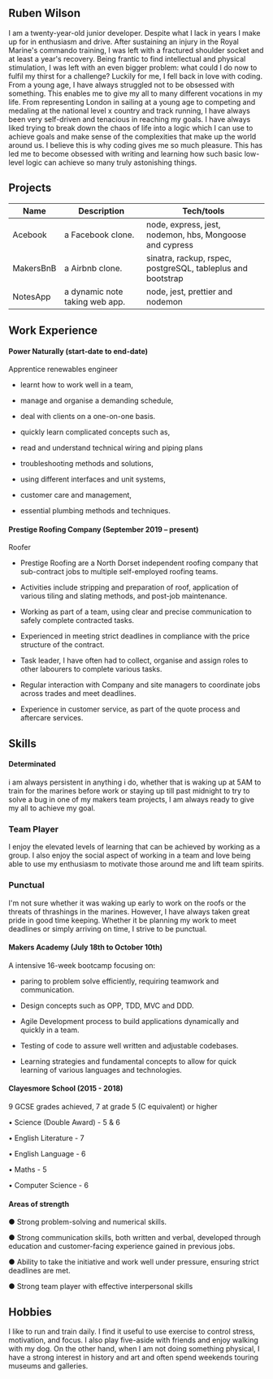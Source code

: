 ##  Ruben Wilson

I am a twenty-year-old junior developer. Despite what I lack in years I make up for in enthusiasm and drive. After sustaining an injury in the Royal Marine's commando training, I was left with a fractured shoulder socket and at least a year's recovery. Being frantic to find intellectual and physical stimulation, I was left with an even bigger problem: what could I do now to fulfil my thirst for a challenge? Luckily for me, I fell back in love with coding. From a young age, I have always struggled not to be obsessed with something. This enables me to give my all to many different vocations in my life. From representing London in sailing at a young age to competing and medaling at the national level x country and track running, I have always been very self-driven and tenacious in reaching my goals. I have always liked trying to break down the chaos of life into a logic which I can use to achieve goals and make sense of the complexities that make up the world around us. I believe this is why coding gives me so much pleasure. This has led me to become obsessed with writing and learning how such basic low-level logic can achieve so many truly astonishing things.

## Projects

| Name                         | Description       | Tech/tools        |
| ---------------------------- | ----------------- | ----------------- |
| Acebook                      | a Facebook clone. | node, express, jest, nodemon, hbs, Mongoose and cypress
| MakersBnB                    | a Airbnb clone.   | sinatra, rackup, rspec, postgreSQL, tableplus and bootstrap
| NotesApp                     |a dynamic note taking web app.| node, jest, prettier and nodemon


## Work Experience

#### Power Naturally (start-date to end-date)  

Apprentice renewables engineer

- learnt how to work well in a team, 

- manage and organise a demanding schedule,

- deal with clients on a one-on-one basis.

- quickly learn complicated concepts such as, 

- read and understand technical wiring and piping plans 

- troubleshooting methods and solutions, 

- using different interfaces and unit systems, 

- customer care and management,

- essential plumbing methods and techniques.

#### Prestige Roofing Company (September 2019 – present)

Roofer

-	Prestige Roofing are a North Dorset independent roofing company that sub-contract jobs to multiple self-employed roofing teams.

- Activities include stripping and preparation of roof, application of various tiling and slating methods, and post-job maintenance.

-	Working as part of a team, using clear and precise communication to safely complete contracted tasks.

-	Experienced in meeting strict deadlines in compliance with the price structure of the contract.

-	Task leader, I have often had to collect, organise and assign roles to other labourers to complete various tasks. 

-	Regular interaction with Company and site managers to coordinate jobs across trades and meet deadlines. 

- Experience in customer service, as part of the quote process and aftercare services. 

## Skills

#### Determinated 

 i am always persistent in anything i do, whether that is waking up at 5AM to train for the marines before work or staying up till past midnight to try to solve a bug in one of my makers team projects, I am always ready to give my all to achieve my goal. 

### Team Player

I enjoy the elevated levels of learning that can be achieved by working as a group. I also enjoy the social aspect of working in a team and love being able to use my enthusiasm to motivate those around me and lift team spirits.

 

 ### Punctual 

 I'm not sure whether it was waking up early to work on the roofs or the threats of thrashings in the marines. However, I have always taken great pride in good time keeping. Whether it be planning my work to meet deadlines or simply arriving on time, I strive to be punctual.

 

#### Makers Academy (July 18th to October 10th)

A intensive 16-week bootcamp focusing on:

- paring to problem solve efficiently, requiring teamwork and communication.

- Design concepts such as OPP, TDD, MVC and DDD.

- Agile Development process to build applications dynamically and quickly in a team.

- Testing of code to assure well written and adjustable codebases.

- Learning strategies and fundamental concepts to allow for quick learning of various languages and technologies. 

#### Clayesmore School (2015 - 2018)

9 GCSE grades achieved, 7 at grade 5 (C equivalent) or higher

•	Science (Double Award) - 5 & 6

•	English Literature - 7

•	English Language - 6

•	Maths - 5

•	Computer Science - 6 

#### Areas of strength

●	Strong problem-solving and numerical skills.

●	Strong communication skills, both written and verbal, developed through education and customer-facing experience gained in previous jobs. 

●	Ability to take the initiative and work well under pressure, ensuring strict deadlines are met.

●	Strong team player with effective interpersonal skills

## Hobbies

I like to run and train daily. I find it useful to use exercise to control stress, motivation, and focus. I also play five-aside with friends and enjoy walking with my dog. On the other hand, when I am not doing something physical, I have a strong interest in history and art and often spend weekends touring museums and galleries. 




